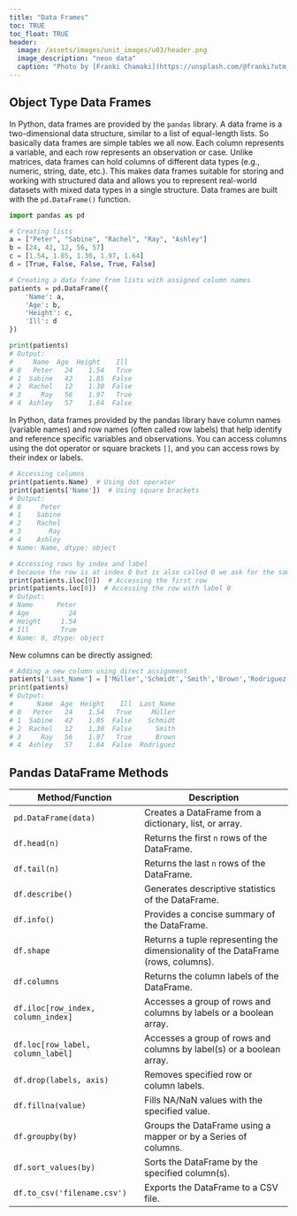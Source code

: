 ```yaml
---
title: "Data Frames"
toc: TRUE
toc_float: TRUE
header:
  image: /assets/images/unit_images/u03/header.png
  image_description: "neon data"
  caption: "Photo by [Franki Chamaki](https://unsplash.com/@franki?utm_source=unsplash&amp;utm_medium=referral&amp;utm_content=creditCopyText) [from unsplash](https://unsplash.com/s/photos/data?utm_source=unsplash&amp;utm_medium=referral&amp;utm_content=creditCopyText)"
---
```


<!--more-->

## Object Type Data Frames
In Python, data frames are provided by the `pandas` library. A data frame is a two-dimensional data structure, similar to a list of equal-length lists. So basically data frames are simple tables we all now.  Each column represents a variable, and each row represents an observation or case. Unlike matrices, data frames can hold columns of different data types (e.g., numeric, string, date, etc.). This makes data frames suitable for storing and working with structured data and allows you to represent real-world datasets with mixed data types in a single structure. Data frames are built with the `pd.DataFrame()` function.

```python
import pandas as pd

# Creating lists
a = ["Peter", "Sabine", "Rachel", "Ray", "Ashley"]
b = [24, 42, 12, 56, 57]
c = [1.54, 1.85, 1.30, 1.97, 1.64]
d = [True, False, False, True, False]

# Creating a data frame from lists with assigned column names
patients = pd.DataFrame({
    'Name': a,
    'Age': b,
    'Height': c,
    'Ill': d
})

print(patients)
# Output:
#     Name  Age  Height    Ill
# 0   Peter   24    1.54   True
# 1  Sabine   42    1.85  False
# 2  Rachel   12    1.30  False
# 3     Ray   56    1.97   True
# 4  Ashley   57    1.64  False
```
In Python, data frames provided by the pandas library have column names (variable names) and row names (often called row labels) that help identify and reference specific variables and observations. You can access columns using the dot operator or square brackets `[]`, and you can access rows by their index or labels.

```r
# Accessing columns
print(patients.Name)  # Using dot operator
print(patients['Name'])  # Using square brackets
# Output:
# 0     Peter
# 1    Sabine
# 2    Rachel
# 3       Ray
# 4    Ashley
# Name: Name, dtype: object

# Accessing rows by index and label
# because the row is at index 0 but is also called 0 we ask for the same
print(patients.iloc[0])  # Accessing the first row
print(patients.loc[0])  # Accessing the row with label 0
# Output:
# Name      Peter
# Age          24
# Height     1.54
# Ill        True
# Name: 0, dtype: object

```

New columns can be directly assigned:
```python
# Adding a new column using direct assignment
patients['Last_Name'] = ['Müller','Schmidt','Smith','Brown','Rodriguez']
print(patients)
# Output:
#      Name  Age  Height    Ill  Last_Name
# 0   Peter   24    1.54   True     Müller
# 1  Sabine   42    1.85  False    Schmidt
# 2  Rachel   12    1.30  False      Smith
# 3     Ray   56    1.97   True      Brown
# 4  Ashley   57    1.64  False  Rodriguez
```

## Pandas DataFrame Methods

| Method/Function                   | Description                                                                                   |
|-----------------------------------|-----------------------------------------------------------------------------------------------|
| `pd.DataFrame(data)`              | Creates a DataFrame from a dictionary, list, or array.                                      |
| `df.head(n)`                      | Returns the first `n` rows of the DataFrame.                                               |
| `df.tail(n)`                      | Returns the last `n` rows of the DataFrame.                                                |
| `df.describe()`                   | Generates descriptive statistics of the DataFrame.                                         |
| `df.info()`                       | Provides a concise summary of the DataFrame.                                               |
| `df.shape`                        | Returns a tuple representing the dimensionality of the DataFrame (rows, columns).          |
| `df.columns`                      | Returns the column labels of the DataFrame.                                                 |
| `df.iloc[row_index, column_index]` | Accesses a group of rows and columns by labels or a boolean array.                      |
| `df.loc[row_label, column_label]` | Accesses a group of rows and columns by label(s) or a boolean array.                     |
| `df.drop(labels, axis)`          | Removes specified row or column labels.                                                      |
| `df.fillna(value)`               | Fills NA/NaN values with the specified value.                                               |
| `df.groupby(by)`                  | Groups the DataFrame using a mapper or by a Series of columns.                              |
| `df.sort_values(by)`             | Sorts the DataFrame by the specified column(s).                                            |
| `df.to_csv('filename.csv')`      | Exports the DataFrame to a CSV file.                                                        |
